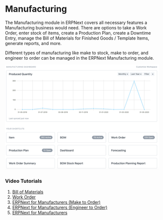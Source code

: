 
# Manufacturing



The Manufacturing module in ERPNext covers all necessary features a Manufacturing business would need. There are options to take a Work Order, enter stock of items, create a Production Plan, create a Downtime Entry, manage the Bill of Materials for Finished Goods / Template Items, generate reports, and more.


Different types of manufacturing like make to stock, make to order, and engineer to order can be managed in the ERPNext Manufacturing module.


![Manufacturing Desk](/files/manufacturing-deskf28653.png)


### Video Tutorials


1. [Bill of Materials](/docs/user/videos/learn/bill-of-materials)
2. [Work Order](/docs/user/videos/learn/work-order)
3. [ERPNext for Manufacturers (Make to Order)](/docs/user/videos/learn/manufacturing-make-to-order)
4. [ERPNext for Manufacturers (Engineer to Order)](/docs/user/videos/learn/manufacturing-engineer-to-order)
5. [ERPNext for Manufacturers](/docs/user/videos/learn/manufacturing-make-to-order)




